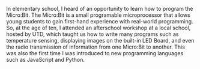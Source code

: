 In elementary school, I heard of an opportunity to learn how to program the Micro:Bit. The Micro:Bit is a small programable microprocessor that allows young students to gain first-hand experience with real-world programming. So, at the age of ten, I attended an afterschool workshop at a local school, hosted by UTD, which taught us how to write many programs such as temperature sensing, displaying images on the built-in LED Board, and even the radio transmission of information from one Micro:Bit to another. This was also the first time I was introduced to new programming languages such as JavaScript and Python. 
